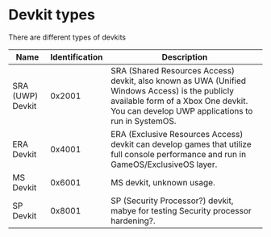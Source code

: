 <!-- TITLE: Devkit Types -->
<!-- SUBTITLE: A quick summary of Devkit Types -->

# Devkit types
There are different types of devkits

| Name             | Identification | Description                                                                                                                                                                                |
| ---------------- | -------------- | ------------------------------------------------------------------------------------------------------------------------------------------------------------------------------------------ |
| SRA (UWP) Devkit | 0x2001         | SRA (Shared Resources Access) devkit, also known as UWA (Unified Windows Access) is the publicly available form of a Xbox One devkit. You can develop UWP applications to run in SystemOS. |
| ERA Devkit       | 0x4001         | ERA (Exclusive Resources Access) devkit can develop games that utilize full console performance and run in GameOS/ExclusiveOS layer.                                                       |
| MS Devkit        | 0x6001         | MS devkit, unknown usage.                                                                                                                                                                  |
| SP Devkit        | 0x8001         | SP (Security Processor?) devkit, mabye for testing Security processor hardening?.                                                                                                          |